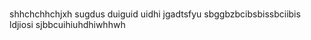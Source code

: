 # 
shhchchhchjxh
sugdus  duiguid uidhi
jgadtsfyu
sbggbzbcibsbissbciibis
ldjiosi
sjbbcuihiuhdhiwhhwh
